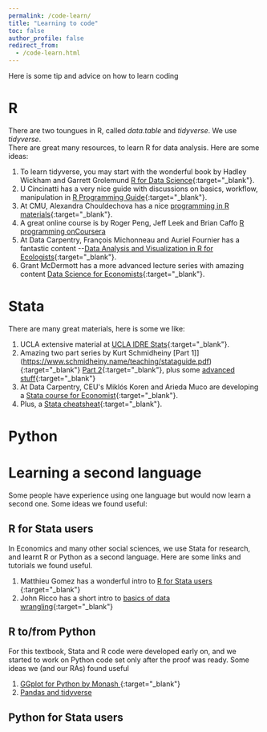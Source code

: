 ```yaml
---
permalink: /code-learn/
title: "Learning to code"
toc: false
author_profile: false
redirect_from:
  - /code-learn.html
---
```



Here is some tip and advice on how to learn coding

# R
There are two toungues in R, called *data.table* and *tidyverse*. We use *tidyverse*.  
There are great many resources, to learn R for data analysis. Here are some ideas:   

1. To learn tidyverse, you may start with the wonderful book by Hadley Wickham and Garrett Grolemund [R for Data Science](https://r4ds.had.co.nz/){:target="_blank"}.  
2. U Cincinatti has a very nice guide with discussions on basics, workflow, manipulation in [R Programming Guide](https://uc-r.github.io/){:target="_blank"}.   
3. At CMU, Alexandra Chouldechova has a nice [programming in R materials](https://www.andrew.cmu.edu/user/achoulde/94842/){:target="_blank"}.  
4. A great online course is by Roger Peng, Jeff Leek and Brian Caffo  [R programming onCoursera](https://www.coursera.org/learn/r-programming)
5. At Data Carpentry, François Michonneau and Auriel Fournier has a fantastic content --[Data Analysis and Visualization in R for Ecologists](https://datacarpentry.org/R-ecology-lesson/){:target="_blank"}.  
6. Grant McDermott has a more advanced lecture series with amazing content [Data Science for Economists](https://github.com/uo-ec607/lectures){:target="_blank"}.   




# Stata
There are many great materials, here is some we like:   
1. UCLA extensive material at [UCLA IDRE Stats](https://stats.idre.ucla.edu/stata/modules/){:target="_blank"}. 
2. Amazing two part series by Kurt Schmidheiny [Part 1]](https://www.schmidheiny.name/teaching/stataguide.pdf){:target="_blank"} [Part 2](https://www.schmidheiny.name/teaching/stataguide2up.pdf){:target="_blank"}, plus some [advanced stuff](https://www.schmidheiny.name/teaching/shortguides.htm){:target="_blank"}  
3. At Data Carpentry, CEU's Miklós Koren and Arieda Muco are developing a [Stata course for Economist](https://datacarpentry.org/stata-economics/){:target="_blank"}.  
4. Plus, a [Stata cheatsheat](https://geocenter.github.io/StataTraining/portfolio/01_resource/){:target="_blank"}.  

# Python


# Learning a second language
Some people have experience using one language but would now learn a second one. Some ideas we found useful:


## R for Stata users
In Economics and many other social sciences, we use Stata for research, and learnt R or Python as a second language. Here are some links and tutorials we found useful.  
1. Matthieu Gomez has a wonderful intro to [ R for Stata users ](https://www.matthieugomez.com/statar/index.html){:target="_blank"}  
2. John Ricco has a short intro to [basics of data wrangling](https://johnricco.github.io/2016/06/14/stata-dplyr/){:target="_blank"}  


## R to/from Python
For this textbook, Stata and R code were developed early on, and we started to work on Python code set only after the proof was ready. Some ideas we (and our RAs) found useful
1. [GGplot for Python by Monash ](https://monashdatafluency.github.io/python-workshop-base/modules/plotting_with_ggplot/){:target="_blank"}    
2. [Pandas and tidyverse](link)  


## Python for Stata users
